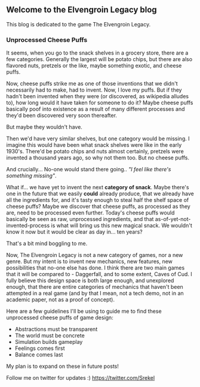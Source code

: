 ## Welcome to the Elvengroin Legacy blog

This blog is dedicated to the game The Elvengroin Legacy.

### Unprocessed Cheese Puffs

It seems, when you go to the snack shelves in a grocery store, there are a few categories. Generally the largest will be potato chips, but there are also flavored nuts, pretzels or the like, maybe something exotic, and cheese puffs.

Now, cheese puffs strike me as one of those inventions that we didn't necessarily had to make, had to invent. Now, I love my puffs. But if they hadn't been invented when they were (or discovered, as wikipedia alludes to), how long would it have taken for someone to do it? Maybe cheese puffs basically poof into existence as a result of many different processes and they'd been discovered very soon thereafter. 

But maybe they wouldn't have. 

Then we'd have very similar shelves, but one category would be missing. I imagine this would have been what snack shelves were like in the early 1930's. There'd be potato chips and nuts almost certainly, pretzels were invented a thousand years ago, so why not them too. But no cheese puffs.

And crucially... No-one would stand there going.. *"I feel like there's something missing"*.

What if... we have yet to invent the next **category of snack**. Maybe there's one in the future that we easily **could** already produce, that we already have all the ingredients for, and it's tasty enough to steal half the shelf space of cheese puffs? Maybe we discover that cheese puffs, as processed as they are, need to be processed even further. Today's cheese puffs would basically be seen as raw, unprocessed ingredients, and that as-of-yet-not-invented-process is what will bring us this new magical snack. We wouldn't know it now but it would be clear as day in... ten years?

That's a bit mind boggling to me.

Now, The Elvengroin Legacy is not a new category of games, nor a new genre. But my intent is to invent new mechanics, new features, new possibilities that no-one else has done. I think there are two main games that it will be compared to - Daggerfall, and to some extent, Caves of Cud. I fully believe this design space is both large enough, and unexplored enough, that there are entire categories of mechanics that haven't been attempted in a real game (and by that I mean, not a tech demo, not in an academic paper, not as a proof of concept).

Here are a few guidelines I'll be using to guide me to find these unprocessed cheese puffs of game design:
 * Abstractions must be transparent
 * The world must be concrete
 * Simulation builds gameplay
 * Feelings comes first
 * Balance comes last

My plan is to expand on these in future posts! 

Follow me on twitter for updates :) https://twitter.com/Srekel
